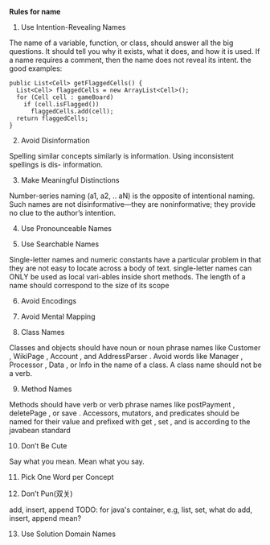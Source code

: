 **Rules for name**

1. Use Intention-Revealing Names

  The name of a variable, function, or class, should answer all the big questions. It
should tell you why it exists, what it does, and how it is used. If a name requires a comment, 
then the name does not reveal its intent.
the good examples:
  ```
  public List<Cell> getFlaggedCells() {
    List<Cell> flaggedCells = new ArrayList<Cell>();
    for (Cell cell : gameBoard)
      if (cell.isFlagged())
        flaggedCells.add(cell);
    return flaggedCells;
  }
  ```
2. Avoid Disinformation

  Spelling similar concepts similarly is information. Using inconsistent spellings is dis-
information.

3. Make Meaningful Distinctions

  Number-series naming (a1, a2, .. aN) is the opposite of intentional naming. Such
names are not disinformative—they are noninformative; they provide no clue to the
author’s intention.

4. Use Pronounceable Names
  
5. Use Searchable Names

  Single-letter names and numeric constants have a particular problem in that they are not
easy to locate across a body of text.
  single-letter names can ONLY be used as local vari-ables inside short methods. The length 
of a name should correspond to the size of its scope

6. Avoid Encodings  
7. Avoid Mental Mapping

8. Class Names

  Classes and objects should have noun or noun phrase names like Customer , WikiPage ,
Account , and AddressParser . Avoid words like Manager , Processor , Data , or Info in the name
of a class. A class name should not be a verb.

9. Method Names

  Methods should have verb or verb phrase names like postPayment , deletePage , or save .
Accessors, mutators, and predicates should be named for their value and prefixed with get ,
set , and is according to the javabean standard

10. Don’t Be Cute

  Say what you mean. Mean what you say.
  
11. Pick One Word per Concept

12. Don’t Pun(双关)

  add, insert, append 
  TODO: for java's container, e.g, list, set, what do add, insert, append mean?
  
13. Use Solution Domain Names
